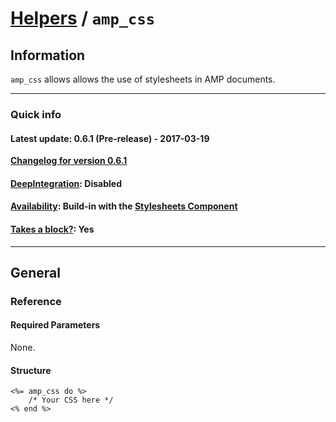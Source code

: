 
# [Helpers](https://github.com/jonhue/amphtml/tree/master/lib/amphtml/helpers/docs#amp-html-helpers) / `amp_css`


## Information

`amp_css` allows allows the use of stylesheets in AMP documents.

---

### Quick info

#### Latest update: 0.6.1 (Pre-release) - 2017-03-19

[**Changelog for version 0.6.1**](https://github.com/jonhue/amphtml/blob/master/CHANGELOG.md#061-pre-release---2017-03-19)

#### [DeepIntegration](https://github.com/jonhue/amphtml/tree/master/lib/amphtml/helpers/docs#deepintegration-helpers): Disabled

#### [Availability](https://github.com/jonhue/amphtml/tree/master/lib/amphtml/helpers/docs#availability-of-helpers): Build-in with the [Stylesheets Component](https://github.com/jonhue/amphtml/tree/master/lib/amphtml/components/docs/stylesheets.md)

#### [Takes a block?](https://github.com/jonhue/amphtml/tree/master/lib/amphtml/helpers/docs#takes-a-block): Yes

---

## General

### Reference

#### Required Parameters

None.

#### Structure

    <%= amp_css do %>
        /* Your CSS here */
    <% end %>
